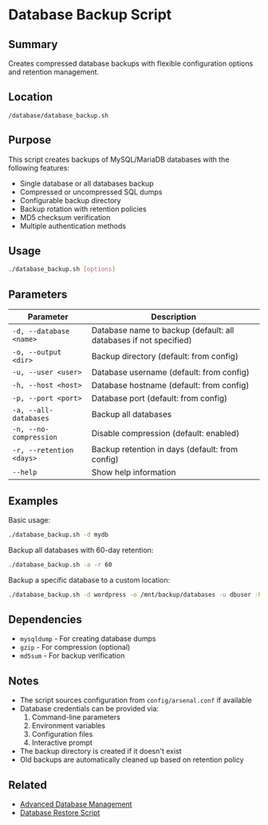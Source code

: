 # Database Backup Script

## Summary
Creates compressed database backups with flexible configuration options and retention management.

## Location
`/database/database_backup.sh`

## Purpose
This script creates backups of MySQL/MariaDB databases with the following features:
- Single database or all databases backup
- Compressed or uncompressed SQL dumps
- Configurable backup directory
- Backup rotation with retention policies
- MD5 checksum verification
- Multiple authentication methods

## Usage

```bash
./database_backup.sh [options]
```

## Parameters

| Parameter | Description |
|-----------|-------------|
| `-d, --database <name>` | Database name to backup (default: all databases if not specified) |
| `-o, --output <dir>` | Backup directory (default: from config) |
| `-u, --user <user>` | Database username (default: from config) |
| `-h, --host <host>` | Database hostname (default: from config) |
| `-p, --port <port>` | Database port (default: from config) |
| `-a, --all-databases` | Backup all databases |
| `-n, --no-compression` | Disable compression (default: enabled) |
| `-r, --retention <days>` | Backup retention in days (default: from config) |
| `--help` | Show help information |

## Examples

Basic usage:

```bash
./database_backup.sh -d mydb
```

Backup all databases with 60-day retention:

```bash
./database_backup.sh -a -r 60
```

Backup a specific database to a custom location:

```bash
./database_backup.sh -d wordpress -o /mnt/backup/databases -u dbuser -h dbhost
```

## Dependencies

- `mysqldump` - For creating database dumps
- `gzip` - For compression (optional)
- `md5sum` - For backup verification

## Notes

- The script sources configuration from `config/arsenal.conf` if available
- Database credentials can be provided via:
  1. Command-line parameters
  2. Environment variables
  3. Configuration files
  4. Interactive prompt
- The backup directory is created if it doesn't exist
- Old backups are automatically cleaned up based on retention policy

## Related
- [Advanced Database Management](autodb.md)
- [Database Restore Script](database_restore.md)
